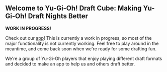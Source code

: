 ## Welcome to Yu-Gi-Oh! Draft Cube: Making Yu-Gi-Oh! Draft Nights Better

**WORK IN PROGRESS!**

Check out our [app](https://www.ygocube.com)! This is currently a work in progress, so most of the major functionality is not currently working. Feel free to play around in the meantime, and come back soon when we're ready for some drafting fun.

We're a group of Yu-Gi-Oh players that enjoy playing different draft formats and decided to make an app to help us and others draft better.
